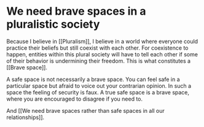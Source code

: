 # We need brave spaces in a pluralistic society

Because I believe in [[Pluralism]], I believe in a world where everyone could practice their beliefs but still coexist with each other. For coexistence to happen, entities within this plural society will have to tell each other if some of their behavior is undermining their freedom. This is what constitutes a [[Brave space]].

A safe space is not necessarily a brave space. You can feel safe in a particular space but afraid to voice out your contrarian opinion. In such a space the feeling of security is faux. A true safe space is a brave space, where you are encouraged to disagree if you need to.

And [[We need brave spaces rather than safe spaces in all our relationships]].

